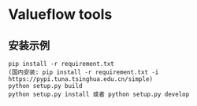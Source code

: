 # Valueflow tools

## 安装示例
```
pip install -r requirement.txt
(国内安装: pip install -r requirement.txt -i https://pypi.tuna.tsinghua.edu.cn/simple)
python setup.py build
python setup.py install 或者 python setup.py develop
```
